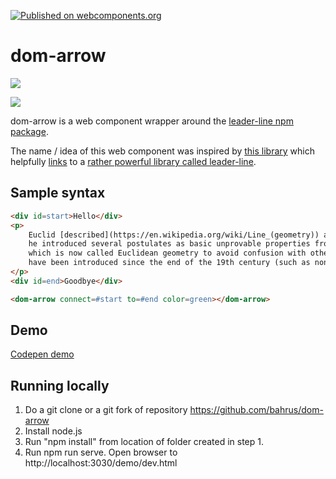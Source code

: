 [![Published on webcomponents.org](https://img.shields.io/badge/webcomponents.org-published-blue.svg)](https://www.webcomponents.org/element/dom-arrow)
# dom-arrow

<a href="https://nodei.co/npm/ib-id/"><img src="https://nodei.co/npm/dom-arrow.png"></a>

<img src="https://badgen.net/bundlephobia/minzip/dom-arrow">

dom-arrow is a web component wrapper around the [leader-line npm package](https://www.npmjs.com/package/leader-line).

The name / idea of this web component was inspired by [this library](https://www.cssscript.com/connect-elements-directional-arrow/) which helpfully [links](https://www.cssscript.com/draw-svg-paths-two-elements-leader-line/) to a [rather powerful library called leader-line](https://www.npmjs.com/package/leader-line).

## Sample syntax

```html
<div id=start>Hello</div>
<p>
    Euclid [described](https://en.wikipedia.org/wiki/Line_(geometry)) a line as "breathless length" which "lies equally with respect to the points on itself"; 
    he introduced several postulates as basic unprovable properties from which he constructed all of geometry, 
    which is now called Euclidean geometry to avoid confusion with other geometries which 
    have been introduced since the end of the 19th century (such as non-Euclidean, projective and affine geometry).
</p>
<div id=end>Goodbye</div>

<dom-arrow connect=#start to=#end color=green></dom-arrow>
```

## Demo

[Codepen demo](https://codepen.io/bahrus/pen/LYybPVP)


<!--
```
<custom-element-demo>
<template>
<div id=start>Hello</div>
<p>
    Euclid [described](https://en.wikipedia.org/wiki/Line_(geometry)) a line as "breathless length" which "lies equally with respect to the points on itself"; 
    he introduced several postulates as basic unprovable properties from which he constructed all of geometry, 
    which is now called Euclidean geometry to avoid confusion with other geometries which 
    have been introduced since the end of the 19th century (such as non-Euclidean, projective and affine geometry).
</p>
<div id=end>Goodbye</div>
<dom-arrow connect=#start to=#end color=green></dom-arrow>
<script type=module crossorigin>
    import 'https://cdn.skypack.dev/dom-arrow@0.0.1?min'
</script>
</template>
</custom-element-demo>
</template>
</custom-element-demo>
```
-->


## Running locally

1.  Do a git clone or a git fork of repository https://github.com/bahrus/dom-arrow
2.  Install node.js
3.  Run "npm install" from location of folder created in step 1.
4.  Run npm run serve.  Open browser to http://localhost:3030/demo/dev.html





